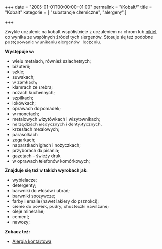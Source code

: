 +++
date = "2005-01-01T00:00:00+01:00"
permalink = "/Kobalt/"
title = "Kobalt"
kategorie = [ "substancje chemiczne", "alergeny",]

+++

Zwykle uczulenie na kobalt współistnieje z uczuleniem na chrom lub [nikiel](/atopedia/nikiel "wikilink"), co wynika ze wspólnych źródeł tych alergenów. Stosuje się też podobne postępowanie w unikaniu alergenów i leczeniu.

**Występuje w:**

-   wielu metalach, również szlachetnych;
-   biżuterii;
-   szkle;
-   suwakach;
-   w zamkach;
-   klamrach ze srebra;
-   nożach kuchennych;
-   szpilkach;
-   lokówkach;
-   oprawach do pomadek;
-   w monetach;
-   metalowych wizytówkach i wizytownikach;
-   narzędziach medycznych i dentystycznych;
-   krzesłach metalowych;
-   parasolkach
-   zegarkach;
-   naparstkach igłach i nożyczkach;
-   przyborach do pisania;
-   gazetach – świeży druk
-   w oprawach telefonów komórkowych;

**Znajduje się też w takich wyrobach jak:**

-   wybielacze;
-   detergenty;
-   barwniki do włosów i ubrań;
-   barwniki spożywcze;
-   farby i emalie (nawet lakiery do paznokci);
-   cienie do powiek, pudry, chusteczki nawilżane;
-   oleje mineralne;
-   cement;
-   nawozy;

**Zobacz też:**

-   [Alergia kontaktowa](/atopedia/Alergia_kontaktowa "wikilink")
